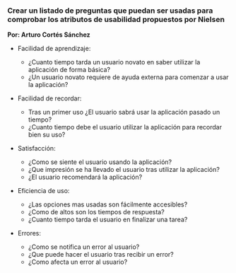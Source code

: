 ### Crear un listado de preguntas que puedan ser usadas para comprobar los atributos de usabilidad propuestos por Nielsen

**Por: Arturo Cortés Sánchez**

* Facilidad de aprendizaje: 
  * ¿Cuanto tiempo tarda un usuario novato en saber utilizar la aplicación de forma básica?
  * ¿Un usuario novato requiere de ayuda externa para comenzar a usar la aplicación?

* Facilidad de recordar: 
  * Tras un primer uso ¿El usuario sabrá usar la aplicación pasado un tiempo?
  * ¿Cuanto tiempo debe el usuario utilizar la aplicación para recordar bien su uso?

* Satisfacción:  
  * ¿Como se siente el usuario usando la aplicación?
  * ¿Que impresión se ha llevado el usuario tras utilizar la aplicación?
  * ¿El usuario recomendará la aplicación?

* Eficiencia de uso:  
  * ¿Las opciones mas usadas son fácilmente accesibles?
  * ¿Como de altos son los tiempos de respuesta?
  * ¿Cuanto tiempo tarda el usuario en finalizar una tarea?

* Errores: 
  * ¿Como se notifica un error al usuario?
  * ¿Que puede hacer el usuario tras recibir un error?
  * ¿Como afecta un error al usuario?

